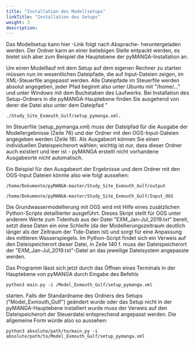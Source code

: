 ```yaml
---
title: "Installation des Modellsetups"
linkTitle: "Installation des Setups"
weight: 3
description:
---
```


Das Modellsetup kann hier -Link folgt nach Absprache- heruntergeladen werden. Der Ordner kann an einer beliebigen Stelle entpackt werden, es bietet sich aber zum Beispiel die Hauptebene der pyMANGA-Installation an.

Um einen Modelllauf mit dem Setup auf dem eigenen Rechner zu starten müssen nun im wesentlichen Dateipfade, die auf Input-Dateien zeigen, im XML-Steuerfile angepasst werden. Alle Dateipfade im Steuerfile werden absolut angegeben, jeder Pfad beginnt also unter Ubuntu mit "/home/..." und unter Windows mit dem Buchstaben des Laufwerks. Bei Installation des Setup-Ordners in die pyMANGA-Hauptebene finden Sie ausgehend von derer die Datei also unter dem Dateipfad "

	./Study_Site_Exmouth_Gulf/setup_pymanga.xml.

Im Steuerfile (setup_pymanga.xml) muss der Dateipfad für die Ausgabe der Modellergebnisse (Zeile 76) und der Ordner mit den OGS-Input-Dateien angegeben werden (Zeile 18). Als Ausgabeort können Sie einen individuellen Dateispeicherort wählen; wichtig ist nur, dass dieser Ordner auch existiert und leer ist - pyMANGA erstellt nicht vorhandene Ausgabeorte nicht automatisch.

Ein Beispiel für den Ausgabeort der Ergebnisse und dem Ordner mit den OGS-Input Dateien könnte also wie folgt aussehen:

	/home/Dokumente/pyMANGA-master/Study_Site_Exmouth_Gulf/output

	/home/Dokumente/pyMANGA-master/Study_Site_Exmouth_Gulf/Input_OGS


Die Grundwassermodellierung mit OGS wird mit Hilfe eines zusätzlichen Python-Scripts detaillierter ausgeführt. Dieses Skript stellt für OGS unter anderem Werte zum Tidenhub aus der Datei "EXM_Jan-Jul_2019.txt" bereit, setzt diese Daten ein eine Schleife (da der Modellierungszeitraum deutlich länger als der Zeitraum der Tide-Daten ist) und sorgt für eine Anpassung des mittleren Wasserspiegels. Im Python-Script findet sich ein Verweis auf den Dateispeicherort dieser Datei, in Zeile 140 f. muss der Dateispeicherort der "EXM_Jan-Jul_2019.txt"-Datei an das jeweilige Dateisystem angepasste werden.

Das Programm lässt sich jetzt durch das Öffnen eines Terminals in der Hauptebene von pyMANGA durch Eingabe des Befehls 

	python3 main.py -i /Model_Exmouth_Gulf/setup_pymanga.xml

starten. Falls der Standardname des Ordners des Setups ("Model_Exmouth_Gulf") geändert wurde oder das Setup nicht in der pyMANGA-Hauptebene installiert wurde muss der Verweis auf den Dateispeicherort der Steuerdatei entsprechend angepasst werden. Die allgemeine Form würde also so aussehen:

	python3 absolute/path/to/main.py -i absolute/path/to/Model_Exmouth_Gulf/setup_pymanga.xml
